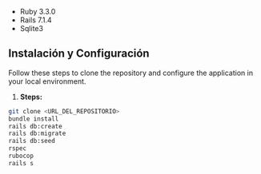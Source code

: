 - Ruby 3.3.0
- Rails 7.1.4
- Sqlite3

## Instalación y Configuración

Follow these steps to clone the repository and configure the application in your local environment.

1. **Steps:**

  ```bash
  git clone <URL_DEL_REPOSITORIO>
  bundle install
  rails db:create
  rails db:migrate
  rails db:seed
  rspec 
  rubocop
  rails s